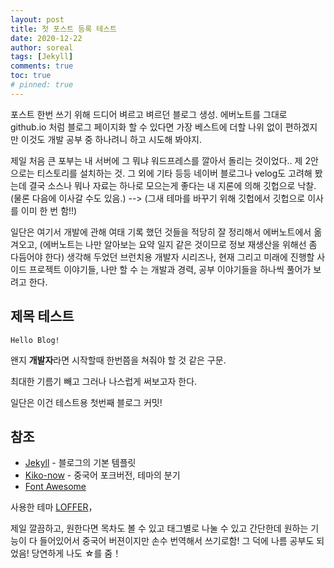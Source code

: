 ```yaml
---
layout: post
title: 첫 포스트 등록 테스트
date: 2020-12-22
author: soreal
tags: [Jekyll]
comments: true
toc: true
# pinned: true
---
```


포스트 한번 쓰기 위해 드디어 벼르고 벼르던 블로그 생성.
에버노트를 그대로 github.io 처럼 블로그 페이지화 할 수 있다면 가장 베스트에 더할 나위 없이 편하겠지만 이것도 개발 공부 중 하나려니 하고 시도해 봐야지. 

제일 처음 큰 포부는 내 서버에 그 뭐냐 워드프레스를 깔아서 돌리는 것이었다..
제 2안으로는 티스토리를 설치하는 것. 
그 외에 기타 등등 네이버 블로그나 velog도 고려해 봤는데 결국 소스나 뭐나 자료는 하나로 모으는게 좋다는 내 지론에 의해 깃헙으로 낙찰. (물론 다음에 이사갈 수도 있음.) --> (그새 테마를 바꾸기 위해 깃헙에서 깃헙으로 이사를 이미 한 번 함!!) 

일단은 여기서 개발에 관해 여태 기록 했던 것들을 적당히 잘 정리해서 에버노트에서 옮겨오고, (에버노트는 나만 알아보는 요약 일지 같은 것이므로 정보 재생산을 위해선 좀 다듬어야 한다) 생각해 두었던 브런치용 개발자 시리즈나, 현재 그리고 미래에 진행할 사이드 프로젝트 이야기들, 나만 할 수 는 개발과 경력, 공부 이야기들을 하나씩 풀어가 보려고 한다.


## 제목 테스트

```
Hello Blog!
```

왠지 **개발자**라면 시작할때 한번쯤을 쳐줘야 할 것 같은 구문.

최대한 기름기 빼고 그러나 나스럽게 써보고자 한다. 

일단은 이건 테스트용 첫번째 블로그 커밋!



## 참조

* [Jekyll](https://github.com/jekyll/jekyll) - 블로그의 기본 템플릿
* [Kiko-now](<https://github.com/aweekj/kiko-now>) - 중국어 포크버전, 테마의 분기
* [Font Awesome](<https://fontawesome.com/>) 




사용한 테마 [LOFFER](https://github.com/FromEndWorld/LOFFER)，

제일 깔끔하고, 원한다면 목차도 볼 수 있고 태그별로 나눌 수 있고 간단한데 원하는 기능이 다 들어있어서 중국어 버젼이지만 손수 번역해서 쓰기로함! 그 덕에 나름 공부도 되었음! 당연하게 나도 ☆를 줌！
